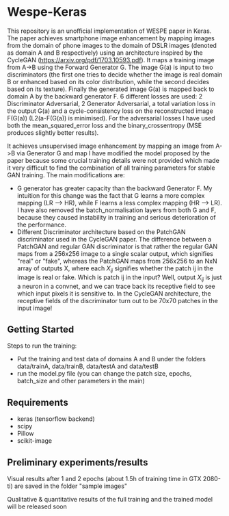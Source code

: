 # Wespe-Keras

This repository is an unofficial implementation of WESPE paper in Keras. The paper achieves smartphone image enhancement by mapping images from the domain of phone images to the domain of DSLR images (denoted as domain A and B respectively) using an architecture inspired by the CycleGAN (https://arxiv.org/pdf/1703.10593.pdf). It maps a training image from A->B using the Forward Generator G. The image G(a) is input to two discriminators (the first one tries to decide whether the image is real domain B or enhanced based on its color distribution, while the second decides based on its texture). Finally the generated image G(a) is mapped back to domain A by the backward generator F. 6 different losses are used: 2 Discriminator Adversarial, 2 Generator Adversarial, a total variation loss in the output G(a) and a cycle-consistency loss on the reconstructed image F(G(a)) (L2(a-F(G(a)) is minimised). For the adversarial losses I have used both the mean_squared_error loss and the binary_crossentropy (MSE produces slightly better results). 

It achieves unsupervised image enhancement by mapping an image from A->B via Generator G and map
I have modified the model proposed by the paper because some crucial training details were not provided which made it very difficult to find the combination of all training parameters for stable GAN training. The main modifications are:

* G generator has greater capacity than the backward Generator F. My intuition for this change was the fact that G learns a more complex mapping (LR --> HR), while F learns a less complex mapping (HR --> LR). I have also removed the batch_normalisation layers from both G and F, because they caused instability in training and serious deterioration of the performance.
* Different Discriminator architecture based on the PatchGAN discriminator used in the CycleGAN paper. The difference between a PatchGAN and regular GAN discriminator is that rather the regular GAN maps from a 256x256 image to a single scalar output, which signifies "real" or "fake", whereas the PatchGAN maps from 256x256 to an NxN array of outputs X, where each $X_{ij}$ signifies whether the patch ij in the image is real or fake. Which is patch ij in the input? Well, output $X_{ij}$ is just a neuron in a convnet, and we can trace back its receptive field to see which input pixels it is sensitive to. In the CycleGAN architecture, the receptive fields of the discriminator turn out to be 70x70 patches in the input image!



## Getting Started


Steps to run the training:

* Put the training and test data of domains A and B under the folders data/trainA, data/trainB, data/testA and data/testB
* run the model.py file (you can change the patch size, epochs, batch_size and other parameters in the main)

## Requirements

* keras (tensorflow backend)
* scipy
* Pillow
* scikit-image


## Preliminary experiments/results

Visual results after 1 and 2 epochs (about 1.5h of training time in GTX 2080-ti) are saved in the folder "sample images"

Qualitative & quantitative results of the full training and the trained model will be released soon
